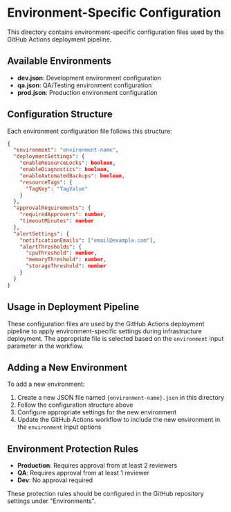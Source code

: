 # Environment-Specific Configuration

This directory contains environment-specific configuration files used by the GitHub Actions deployment pipeline.

## Available Environments

- **dev.json**: Development environment configuration
- **qa.json**: QA/Testing environment configuration
- **prod.json**: Production environment configuration

## Configuration Structure

Each environment configuration file follows this structure:

```json
{
  "environment": "environment-name",
  "deploymentSettings": {
    "enableResourceLocks": boolean,
    "enableDiagnostics": boolean,
    "enableAutomatedBackups": boolean,
    "resourceTags": {
      "TagKey": "TagValue"
    }
  },
  "approvalRequirements": {
    "requiredApprovers": number,
    "timeoutMinutes": number
  },
  "alertSettings": {
    "notificationEmails": ["email@example.com"],
    "alertThresholds": {
      "cpuThreshold": number,
      "memoryThreshold": number,
      "storageThreshold": number
    }
  }
}
```

## Usage in Deployment Pipeline

These configuration files are used by the GitHub Actions deployment pipeline to apply environment-specific settings during infrastructure deployment. The appropriate file is selected based on the `environment` input parameter in the workflow.

## Adding a New Environment

To add a new environment:

1. Create a new JSON file named `{environment-name}.json` in this directory
2. Follow the configuration structure above
3. Configure appropriate settings for the new environment
4. Update the GitHub Actions workflow to include the new environment in the `environment` input options

## Environment Protection Rules

- **Production**: Requires approval from at least 2 reviewers
- **QA**: Requires approval from at least 1 reviewer
- **Dev**: No approval required

These protection rules should be configured in the GitHub repository settings under "Environments".
